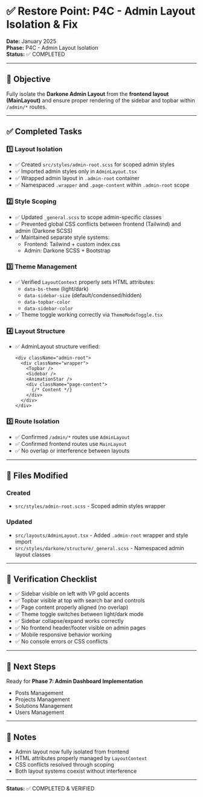# ✅ Restore Point: P4C - Admin Layout Isolation & Fix

**Date:** January 2025  
**Phase:** P4C - Admin Layout Isolation  
**Status:** ✅ COMPLETED

---

## 🎯 Objective

Fully isolate the **Darkone Admin Layout** from the **frontend layout (MainLayout)** and ensure proper rendering of the sidebar and topbar within `/admin/*` routes.

---

## ✅ Completed Tasks

### 1️⃣ Layout Isolation
- ✅ Created `src/styles/admin-root.scss` for scoped admin styles
- ✅ Imported admin styles only in `AdminLayout.tsx`
- ✅ Wrapped admin layout in `.admin-root` container
- ✅ Namespaced `.wrapper` and `.page-content` within `.admin-root` scope

### 2️⃣ Style Scoping
- ✅ Updated `_general.scss` to scope admin-specific classes
- ✅ Prevented global CSS conflicts between frontend (Tailwind) and admin (Darkone SCSS)
- ✅ Maintained separate style systems:
  - Frontend: Tailwind + custom index.css
  - Admin: Darkone SCSS + Bootstrap

### 3️⃣ Theme Management
- ✅ Verified `LayoutContext` properly sets HTML attributes:
  - `data-bs-theme` (light/dark)
  - `data-sidebar-size` (default/condensed/hidden)
  - `data-topbar-color`
  - `data-sidebar-color`
- ✅ Theme toggle working correctly via `ThemeModeToggle.tsx`

### 4️⃣ Layout Structure
- ✅ AdminLayout structure verified:
  ```tsx
  <div className="admin-root">
    <div className="wrapper">
      <Topbar />
      <Sidebar />
      <AnimationStar />
      <div className="page-content">
        {/* Content */}
      </div>
    </div>
  </div>
  ```

### 5️⃣ Route Isolation
- ✅ Confirmed `/admin/*` routes use `AdminLayout`
- ✅ Confirmed frontend routes use `MainLayout`
- ✅ No overlap or interference between layouts

---

## 📁 Files Modified

### Created
- `src/styles/admin-root.scss` - Scoped admin styles wrapper

### Updated
- `src/layouts/AdminLayout.tsx` - Added `.admin-root` wrapper and style import
- `src/styles/darkone/structure/_general.scss` - Namespaced admin layout classes

---

## 🧪 Verification Checklist

- ✅ Sidebar visible on left with VP gold accents
- ✅ Topbar visible at top with search bar and controls
- ✅ Page content properly aligned (no overlap)
- ✅ Theme toggle switches between light/dark mode
- ✅ Sidebar collapse/expand works correctly
- ✅ No frontend header/footer visible on admin pages
- ✅ Mobile responsive behavior working
- ✅ No console errors or CSS conflicts

---

## 🔄 Next Steps

Ready for **Phase 7: Admin Dashboard Implementation**
- Posts Management
- Projects Management
- Solutions Management
- Users Management

---

## 📝 Notes

- Admin layout now fully isolated from frontend
- HTML attributes properly managed by `LayoutContext`
- CSS conflicts resolved through scoping
- Both layout systems coexist without interference

---

**Status:** ✅ COMPLETED & VERIFIED
